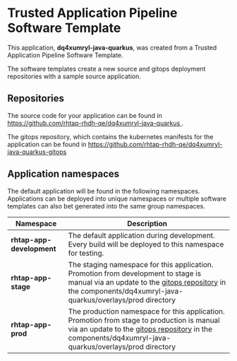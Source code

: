 # Trusted Application Pipeline Software Template

This application, **dq4xumryl-java-quarkus**, was created from a Trusted Application Pipeline Software Template.

The software templates create a new source and gitops deployment repositories with a sample source application. 

## Repositories

The source code for your application can be found in [https://github.com/rhtap-rhdh-qe/dq4xumryl-java-quarkus ](https://github.com/rhtap-rhdh-qe/dq4xumryl-java-quarkus ).
 
The gitops repository, which contains the kubernetes manifests for the application can be found in 
[https://github.com/rhtap-rhdh-qe/dq4xumryl-java-quarkus-gitops ](https://github.com/rhtap-rhdh-qe/dq4xumryl-java-quarkus-gitops ) 

## Application namespaces 

The default application will be found in the following namespaces. Applications can be deployed into unique namespaces or multiple software templates can also bet generated into the same group namespaces.  

|  Namespace   |  Description   |  
| -------- | -------- |   
| **rhtap-app-development** | The default application during development. Every build will be deployed to this namespace for testing. | 
| **rhtap-app-stage** | The staging namespace for this application. Promotion from development to stage is manual via an update to the [gitops repository](https://github.com/rhtap-rhdh-qe/dq4xumryl-java-quarkus-gitops ) in the components/dq4xumryl-java-quarkus/overlays/prod directory |  
| **rhtap-app-prod** | The production namespace for this application. Promotion from stage to production is manual via an update to the [gitops repository](https://github.com/rhtap-rhdh-qe/dq4xumryl-java-quarkus-gitops ) in the components/dq4xumryl-java-quarkus/overlays/prod directory | 